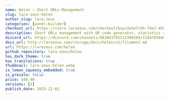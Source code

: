 ```yaml
---
name: Helen ⚡️ Short URLs Management
slug: lara-zeus-helen
author_slug: lara-zeus
categories: [panel-builder]
checkout_url: https://store.larazeus.com/checkout/buy/da5e7c95-f9a7-4502-b494-5b2152df1949?embed=1&logo=0
description: Short URLs management with QR code generator, statistics and custom actions
discord_url: https://discord.com/channels/883083792112300104/1184785048210264125
docs_url: http://larazeus.com/storage/docs/helen/v1/filament.md
url: https://larazeus.com/helen
github_repository: lara-zeus/helen
has_dark_theme: true
has_translations: true
thumbnail: lara-zeus-helen.webp
is_lemon_squeezy_embedded: true
is_presale: false
price: $49.00
versions: [3]
publish_date: 2023-12-01
---
```

